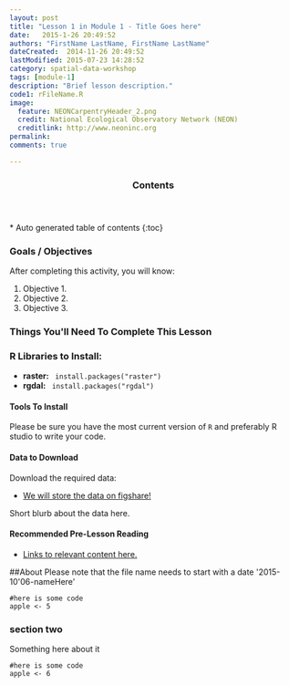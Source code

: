 ```yaml
---
layout: post
title: "Lesson 1 in Module 1 - Title Goes here"
date:   2015-1-26 20:49:52
authors: "FirstName LastName, FirstName LastName"
dateCreated:  2014-11-26 20:49:52
lastModified: 2015-07-23 14:28:52
category: spatial-data-workshop
tags: [module-1]
description: "Brief lesson description."
code1: rFileName.R
image:
  feature: NEONCarpentryHeader_2.png
  credit: National Ecological Observatory Network (NEON)
  creditlink: http://www.neoninc.org
permalink: 
comments: true

---
```


<section id="table-of-contents" class="toc">
  <header>
    <h3>Contents</h3>
  </header>
<div id="drawer" markdown="1">
*  Auto generated table of contents
{:toc}
</div>
</section><!-- /#table-of-contents -->


<div id="objectives">

<h3>Goals / Objectives</h3>
After completing this activity, you will know:
<ol>
<li>Objective 1.</li>
<li>Objective 2.</li>
<li>Objective 3.</li>
</ol>

<h3>Things You'll Need To Complete This Lesson</h3>

<h3>R Libraries to Install:</h3>
<ul>
<li><strong>raster:</strong> <code> install.packages("raster")</code></li>
<li><strong>rgdal:</strong> <code> install.packages("rgdal")</code></li>

</ul>
<h4>Tools To Install</h4>

Please be sure you have the most current version of `R` and preferably
R studio to write your code.

<h4>Data to Download</h4>

Download the required data:
<ul>
<li><a href="http://link-to-data-here" class="btn btn-success"> We will store the data on figshare!</a></li>
</ul>

<p>Short blurb about the data here.</p>  

<h4>Recommended Pre-Lesson Reading</h4>
<ul>
<li>
<a href="{{ site.baseurl }}/GIS-Spatial-Data/Working-With-Rasters/" target="_blank">
Links to relevant content here.</a>
</li>
</ul>
</div>


##About
Please note that the file name needs to start with a date '2015-10'06-nameHere'



	#here is some code
	apple <- 5



### section two
Something here about it


	#here is some code
	apple <- 6



